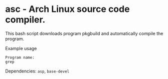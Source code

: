 # asc - Arch Linux source code compiler.

This bash script downloads program pkgbuild and automatically compile the program.

Example usage
```
Program name: 
grep
```

Dependencies: `asp`, `base-devel`
